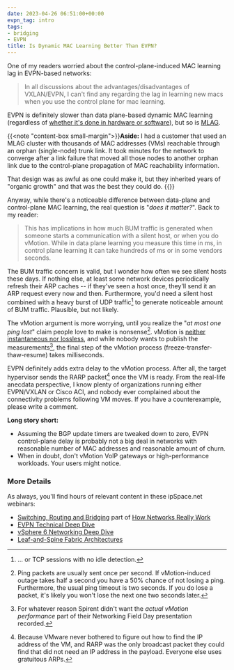 ```yaml
---
date: 2023-04-26 06:51:00+00:00
evpn_tag: intro
tags:
- bridging
- EVPN
title: Is Dynamic MAC Learning Better Than EVPN?
---
```

One of my readers worried about the control-plane-induced MAC learning lag in EVPN-based networks:

> In all discussions about the advantages/disadvantages of VXLAN/EVPN, I can't find any regarding the lag in learning new macs when you use the control plane for mac learning.

EVPN is definitely slower than data plane-based dynamic MAC learning (regardless of [whether it's done in hardware or software](https://blog.ipspace.net/2023/03/dynamic-mac-learning-hw-cpu.html)), but so is [MLAG](/series/mlag.html).
<!--more-->
{{<note "content-box small-margin">}}**Aside:** I had a customer that used an MLAG cluster with thousands of MAC addresses (VMs) reachable through an orphan (single-node) trunk link. It took minutes for the network to converge after a link failure that moved all those nodes to another orphan link due to the control-plane propagation of MAC reachability information.

That design was as awful as one could make it, but they inherited years of "organic growth" and that was the best they could do.
{{</note>}}

Anyway, while there's a noticeable difference between data-plane and control-plane MAC learning, the real question is "_does it matter?_". Back to my reader:

> This has implications in how much BUM traffic is generated when someone starts a communication with a silent host, or when you do vMotion. While in data plane learning you measure this time in ms, in control plane learning it can take hundreds of ms or in some vendors seconds.

The BUM traffic concern is valid, but I wonder how often we see silent hosts these days. If nothing else, at least some network devices periodically refresh their ARP caches -- if they've seen a host once, they'll send it an ARP request every now and then. Furthermore, you'd need a silent host combined with a heavy burst of UDP traffic[^PLE] to generate noticeable amount of BUM traffic. Plausible, but not likely.

[^PLE]: ... or TCP sessions with no idle detection.

The vMotion argument is more worrying, until you realize the "_at most one ping lost_" claim people love to make is nonsense[^SPL]. vMotion is [neither instantaneous nor lossless](https://blog.ipspace.net/2020/03/the-myth-of-lossless-vmotion.html), and while nobody wants to publish the measurements[^PM], the final step of the vMotion process (freeze-transfer-thaw-resume) takes milliseconds.

[^SPL]: Ping packets are usually sent once per second. If vMotion-induced outage takes half a second you have a 50% chance of not losing a ping. Furthermore, the usual ping timeout is two seconds. If you do lose a packet, it's likely you won't lose the next one two seconds later.

[^PM]: For whatever reason Spirent didn't want the _actual vMotion performance_ part of their Networking Field Day presentation recorded.

EVPN definitely adds extra delay to the vMotion process. After all, the target hypervisor sends the RARP packet[^RARP] once the VM is ready. From the real-life anecdata perspective, I know plenty of organizations running either EVPN/VXLAN or Cisco ACI, and nobody ever complained about the connectivity problems following VM moves. If you have a counterexample, please write a comment.

**Long story short:**

* Assuming the BGP update timers are tweaked down to zero, EVPN control-plane delay is probably not a big deal in networks with reasonable number of MAC addresses and reasonable amount of churn.
* When in doubt, don't vMotion VoIP gateways or high-performance workloads. Your users might notice.

### More Details

As always, you'll find hours of relevant content in these ipSpace.net webinars:
 
* [Switching, Routing and Bridging](https://my.ipspace.net/bin/list?id=Net101#SWITCH) part of [How Networks Really Work](https://www.ipspace.net/How_Networks_Really_Work)
* [EVPN Technical Deep Dive](https://www.ipspace.net/EVPN_Technical_Deep_Dive)
* [vSphere 6 Networking Deep Dive](https://www.ipspace.net/VSphere_6_Networking_Deep_Dive)
* [Leaf-and-Spine Fabric Architectures](https://www.ipspace.net/Leaf-and-Spine_Fabric_Architectures) 

[^RARP]: Because VMware never bothered to figure out how to find the IP address of the VM, and RARP was the only broadcast packet they could find that did not need an IP address in the payload. Everyone else uses gratuitous ARPs.
